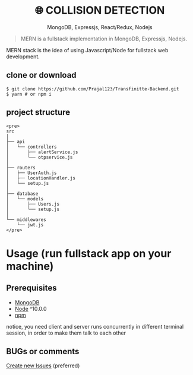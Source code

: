 

<h1 align="center">
🌐 COLLISION DETECTION
</h1>
<p align="center">
MongoDB, Expressjs, React/Redux, Nodejs
</p>


> MERN is a fullstack implementation in MongoDB, Expressjs, Nodejs.

MERN stack is the idea of using Javascript/Node for fullstack web development.

## clone or download
```terminal
$ git clone https://github.com/Prajal123/Transfinitte-Backend.git
$ yarn # or npm i
```

## project structure
```terminal
<pre>
src
│
├── api
│   └── controllers
│       ├── alertService.js
│       └── otpservice.js
│
├── routers
│   ├── UserAuth.js
│   ├── locationHandler.js
│   └── setup.js
│
├── database
│   └── models
│       ├── Users.js
│       └── setup.js
│
└── middlewares
    └── jwt.js
</pre>
```


# Usage (run fullstack app on your machine)

## Prerequisites
- [MongoDB](https://gist.github.com/nrollr/9f523ae17ecdbb50311980503409aeb3)
- [Node](https://nodejs.org/en/download/) ^10.0.0
- [npm](https://nodejs.org/en/download/package-manager/)

notice, you need client and server runs concurrently in different terminal session, in order to make them talk to each other



## BUGs or comments

[Create new Issues](https://github.com/Prajal123/Transfinitte-Backend.git) (preferred)
